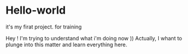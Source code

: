 # Hello-world
it's my firat project. for training

Hey ! I'm trying to understand what i'm doing now )) Actually, I whant to plunge into this matter and learn everything here.
